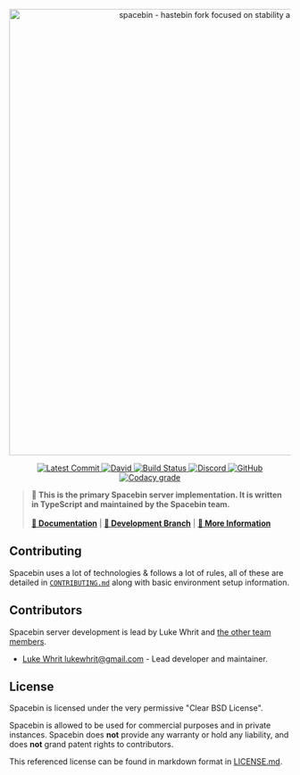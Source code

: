 <!-- Spacebin Server README.md -->

<p align="center">
  <img
    width="800"
    src="https://github.com/spacebin-org/assets/blob/master/assets/images/spacebin/icons-large/spacebin-large.png?raw=true"
    alt="spacebin - hastebin fork focused on stability and maintainability"
  />
</p>

<p align="center">
  <a href="https://github.com/spacebin-org/server/commits/master">
    <img
      src="https://img.shields.io/github/last-commit/spacebin-org/server?style=flat-square"
      alt="Latest Commit"
    />
  </a>
  <a href="https://github.com/spacebin-org/server/blob/master/package.json">
    <img
      alt="David"
      src="https://img.shields.io/david/spacebin-org/server?style=flat-square"
    />
  </a>
  <a href="https://actions-badge.atrox.dev/spacebin-org/server/goto?ref=master">
    <img
      src="https://img.shields.io/endpoint.svg?url=https%3A%2F%2Factions-badge.atrox.dev%2Fspacebin-org%2Fserver%2Fbadge%3Fref%3Dmaster&style=flat-square"
      alt="Build Status"
    />
  </a>
  <a href="https://discord.gg/hXxBtMJ">
    <img
      alt="Discord"
      src="https://img.shields.io/discord/717911514593493012?color=7289da&style=flat-square"
    />
  </a>
  <a href="https://github.com/spacebin-org/server/blob/master/LICENSE.md">
    <img
      alt="GitHub"
      src="https://img.shields.io/github/license/spacebin-org/server?color=%20%23e34b4a&logoColor=%23000000&style=flat-square"
    />
  </a>
  <a href="https://app.codacy.com/gh/spacebin-org/server">
    <img 
      alt="Codacy grade" 
      src="https://img.shields.io/codacy/grade/3e50ba40449743a2b43cd2139fc64161?style=flat-square"
    >
  </a>
</p>

> **🚀 This is the primary Spacebin server implementation. It is written in TypeScript and maintained by the Spacebin team.**
>\
>\
> [**📖 Documentation**](https://github.com/spacebin-org/server/wiki) | [**🌟 Development Branch**](https://github.com/spacebin-org/server/tree/develop) | [**🚀 More Information**](https://github.com/spacebin-org/server#readme)

## Contributing

Spacebin uses a lot of technologies & follows a lot of rules, all of these are detailed in [`CONTRIBUTING.md`](CONTRIBUTING.md) along with basic environment setup information.

## Contributors

Spacebin server development is lead by Luke Whrit and [the other team members](https://github.com/orgs/spacebin-org/teams/sever-team).

* [Luke Whrit <lukewhrit@gmail.com>](https://github.com/lukewhrit) - Lead developer and maintainer.

## License

Spacebin is licensed under the very permissive "Clear BSD License".

Spacebin is allowed to be used for commercial purposes and in private instances. Spacebin does **not** provide any warranty or hold any liability, and does **not** grand patent rights to contributors.

This referenced license can be found in markdown format in [LICENSE.md](LICENSE.md).
